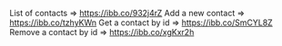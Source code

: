 List of contacts => https://ibb.co/932j4rZ
Add a new contact => https://ibb.co/tzhyKWn
Get a contact by id => https://ibb.co/SmCYL8Z
Remove a contact by id => https://ibb.co/xgKxr2h
